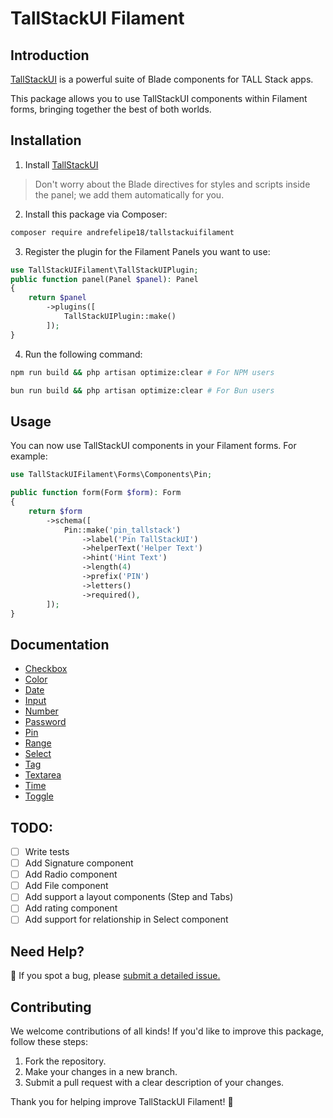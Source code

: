 # TallStackUI Filament

## Introduction

[TallStackUI](https://tallstackui.com/) is a powerful suite of Blade components for TALL Stack apps. 

This package allows you to use TallStackUI components within Filament forms, bringing together the best of both worlds.

## Installation

1. Install [TallStackUI](https://tallstackui.com/docs/v2/installation)

> Don't worry about the Blade directives for styles and scripts inside the panel; we add them automatically for you.

2. Install this package via Composer:

```bash
composer require andrefelipe18/tallstackuifilament
```

3. Register the plugin for the Filament Panels you want to use:

```php
use TallStackUIFilament\TallStackUIPlugin;
public function panel(Panel $panel): Panel
{
    return $panel
        ->plugins([
            TallStackUIPlugin::make()
        ]);
}
```

4. Run the following command:

```bash
npm run build && php artisan optimize:clear # For NPM users

bun run build && php artisan optimize:clear # For Bun users
```

## Usage

You can now use TallStackUI components in your Filament forms. For example:

```php
use TallStackUIFilament\Forms\Components\Pin;

public function form(Form $form): Form
{
    return $form
        ->schema([
            Pin::make('pin_tallstack')
                ->label('Pin TallStackUI')
                ->helperText('Helper Text')
                ->hint('Hint Text')
                ->length(4)
                ->prefix('PIN')
                ->letters()
                ->required(),
        ]);
}
```

## Documentation

- [Checkbox](./docs/Forms/Components/Checkbox.md)
- [Color](./docs/Forms/Components/Color.md)
- [Date](./docs/Forms/Components/Date.md)
- [Input](./docs/Forms/Components/Input.md)
- [Number](./docs/Forms/Components/Number.md)
- [Password](./docs/Forms/Components/Password.md)
- [Pin](./docs/Forms/Components/Pin.md)
- [Range](./docs/Forms/Components/Range.md)
- [Select](./docs/Forms/Components/Select.md)
- [Tag](./docs/Forms/Components/Tag.md)
- [Textarea](./docs/Forms/Components/Textarea.md)
- [Time](./docs/Forms/Components/Time.md)
- [Toggle](./docs/Forms/Components/Toggle.md)

## TODO:

- [ ] Write tests
- [ ] Add Signature component
- [ ] Add Radio component
- [ ] Add File component
- [ ] Add support a layout components (Step and Tabs)
- [ ] Add rating component
- [ ] Add support for relationship in Select component

## Need Help?

🐞 If you spot a bug, please [submit a detailed issue.](https://github.com/andrefelipe18/tallstackui-filament/issues/new/choose)

## Contributing

We welcome contributions of all kinds! If you'd like to improve this package, follow these steps:

1. Fork the repository.
2. Make your changes in a new branch.
3. Submit a pull request with a clear description of your changes.

Thank you for helping improve TallStackUI Filament! 🚀

